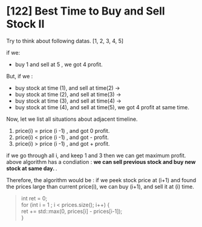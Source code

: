 [122] Best Time to Buy and Sell Stock II
================

Try to think about following datas.
    [1, 2, 3, 4, 5]
    
if we:
  - buy 1 and sell at 5 , we got 4 profit.

But, if we :
  - buy stock at time (1), and sell at time(2) ->
  - buy stock at time (2), and sell at time(3) -> 
  - buy stock at time (3), and sell at time(4) -> 
  - buy stock at time (4), and sell at time(5), we got 4 profit at same time.

Now, let we list all situations about adjacent timeline.
  1. price(i) = price (i -1) , and got 0 profit.
  2. price(i) < price (i -1) , and got - profit.
  3. price(i) > price (i -1) , and got + profit.
  
if we go through all i, and keep 1 and 3 then we can get maximum profit.
above algorithm has a condiation : <b> we can sell previous stock and buy new stock at same day. </b>.

Therefore, the algorithm would be : if we peek stock price at (i+1) and found the prices large than current price(i), we can buy (i+1), and sell it at (i) time.

> 
> int ret = 0; <br>
> for (int i = 1 ; i < prices.size(); i++) { <br>
>     ret += std::max(0, prices[i] - prices[i-1]); <br>
> }  <br>

